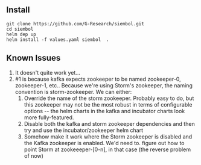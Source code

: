## Install

```
git clone https://github.com/G-Research/siembol.git
cd siembol
helm dep up
helm install -f values.yaml siembol  .
```

## Known Issues

1. It doesn't quite work yet...
2. #1 is because kafka expects zookeeper to be named zookeeper-0, zookeeper-1, etc.. Because we're using Storm's zookeeper, the naming convention is storm-zookeeper.  We can either:
   1. Override the name of the storm zookeeper.  Probably easy to do, but this zookeeper may not be the most robust in terms of configurable options -- the helm charts in the kafka and incubator charts look more fully-featured.
   2. Disable both the kafka and storm zookeeper dependencies and then try and use the incubator/zookeeper helm chart
   2. Somehow make it work where the Storm zookeeper is disabled and the Kafka zookeeper is enabled.  We'd need to. figure out how to point Storm at zookeeeper-[0-n], in that case (the reverse problem of now)